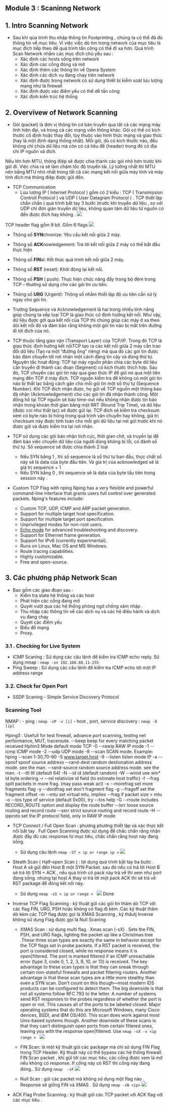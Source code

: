 


## Module 3 : Scaninng Network

## 1. Intro Scanning Network
- Sau khi qúa trình thu nhập thông tin Footprinting , chúng ta có thể đã đủ thông tin về mục tiêu. Vì việc việc dò tìm trong network của mục tiêu là mục đích tiếp theo để quá trình tấn công có thể đi xa hơn. Quá trình Scan Network nhằm các mục đích chủ yếu sau :
	- Xác định các hosts sống trên network
	- Xác định các cổng đóng và mở
	- Xác định thêm các thông tin về Opera System
	- Xác định các dịch vụ đang chạy trên network
	- Xác định được trong network có sử dụng thiết bị kiểm soát lưu lượng mạng như là firewall
	- Xác định được xác điểm yếu có thể dễ tấn công
	- Xác định kiến trúc hệ thống 

## 2. Overvivew of Network Scanning 

- Gói (packet) là đơn vị thông tin cơ bản truyền qua tất cả các mạng máy tính hiện đại, và trong cả các mạng viễn thông khác. Gói có thể có kích thước cố định hoặc thay đổi, tùy thuộc vào hình thức mạng và giao thức (hay là một định dạng thống nhất). Mỗi gói, dù có kích thước nào, đều không chỉ chứa dữ liệu mà còn có cả tiêu đề (header) trong đó có địa chỉ IP nguồn và đích.

Nếu lớn hơn MTU, thông điệp sẽ được chia thành các gói nhỏ hơn trước khi gửi đi. Việc chia ra sẽ làm chậm tốc độ truyền tải. Lý tưởng nhất thì MTU nên bằng MTU nhỏ nhất trong tất cả các mạng kết nối giữa máy tính và máy tính đích mà thông điệp được gửi đến.

- TCP Communication
	- Lưu lượng IP ( Internet Protocol ) gồm có 2 kiểu : TCP ( Transmission Controll Protocol ) và UDP ( User Datagram Protocol ) . TCP thiết lập chắn chắn ( quá trình bắt tay 3 bước )trước khi truyền dữ liệu , so với UDP chỉ đơn giản truyền dữ liệu, không quan tâm dữ liệu từ nguồn có đến được đích hay không . 
![](https://s3-ap-southeast-1.amazonaws.com/kipalog.com/Screenshot%20from%202015-10-05%2011%3A26%3A49.png_hg7lxko7qw)

TCP header flag gồm 9 bit. Gồm 6 flags
	![](https://slideplayer.com/slide/9035057/27/images/20/TCP+Header+Flags+Six+TCP+flags%3A.jpg)

-   Thông số **SYN**chronize: Yêu cầu kết nối giữa 2 máy.
-   Thông số **ACK**nowledgement: Trả lời kết nối giữa 2 máy có thể bắt đầu thực hiện
-   Thông số **FIN**al: Kết thúc quá trình kết nối giữa 2 máy.
-   Thông số  **RST**  (reset): Khởi động lại kết nối.
-   Thông số  **PSH**  ( push): Thực hiện chức năng đẩy trong bộ đệm trong TCP – thường sử dụng cho các gói tin ưu tiên.
-   Thông số **URG**  (Urgent): Thông số nhằm thiết lập độ ưu tiên cần xử lý ngay cho gói tin.

- Trường Sequence và Acknowledgement là hai trong nhiều tính năng giúp chúng ta xếp loại TCP là giao thức có định hướng kết nối. Như vậy, dữ liệu được gởi qua kết nối của TCP thì chúng giúp các máy ở xa theo dõi kết nối đó và đảm bảo rằng không một gói tin nào bị mất trên đường đi tới đích của nó.

- TCP thuộc tầng giao vận (Transport Layer) của TCP/IP. Trong đó TCP là giao thức định hướng kết nốiTCP  tạo ra các kết nối giữa 2 máy cần trao đổi dữ liệu (Tạo ra một “đường ống” riêng) mà qua đó các gói tin được bảo đảm chuyển tới nơi nhận một cách đáng tin cậy và đúng thứ tự. Nguyên tắc hoạt động: TCP tại máy nguồn phân chia các byte dữ liệu cần truyền đi thành các đoạn (Segment) có kích thước thích hợp. Sau đó, TCP chuyển các gói tin này qua giao thức IP để gửi nó qua một liên mạng đến TCP ở máy đích. TCP nguồn kiểm tra để không có một gói tin nào bị thất lạc bằng cách gán cho mỗi gói tin một số thự tự (Sequence Number). Khi TCP đích nhận được, họ gửi về TCP nguồn một thông báo đã nhận (Acknowledgement) cho các gói tin đã nhận thành công. Một đồng hồ tại TCP nguồn sẽ báo time-out nếu không nhận được tin báo nhận trong khoản thời gian bằng một RRT (Round Trip Time), và dữ liệu (được coi như thất lạc) sẽ được gửi lại. TCP đích sẽ kiểm tra checksum xem có byte nào bị hỏng trong quá trình vận chuyển hay không, giá trị checksum này được tính toán cho mỗi gói dữ liệu tại nơi gửi trước khi nó được gửi và được kiểm tra tại nơi nhận.

- TCP sử dụng các gói báo nhận tích cực, thời gian chờ, và truyền lại để đảm bảo việc chuyển dữ liệu của người dùng không bị lỗi, có đánh số thứ tự. Số sequence sẽ được chia thành 2 loại
	- Nếu SYN bằng 1 , thì số sequence là số thứ tự ban đầu, thực chất số này sẽ là data của byte đầu tiên. Và gía trị của acknowledged sẽ là giá trị sequence + 1
	- Nếu SYN bằng 0 , thì sequence sẽ là data của byte tầu tiên trong session này .



- Custom TCP Flag with nping
	Nping has a very flexible and powerful command-line interface that grants users full control over generated packets. Nping's features include:
	-   Custom TCP, UDP, ICMP and ARP packet generation.
	-   Support for multiple target host specification.
	-   Support for multiple target port specification.
	-   Unprivileged modes for non-root users.
	-   [Echo mode](http://nmap.org/book/nping-man-echo-mode.html)  for advanced troubleshooting and discovery.
	-   Support for Ethernet frame generation.
	-   Support for IPv6 (currently experimental).
	-   Runs on Linux, Mac OS and MS Windows.
	-   Route tracing capabilities.
	-   Highly customizable.
	-   Free and open-source.


## 3. Các phương pháp Network Scan

- Bao gồm các giao đoạn  sau :
	- Kiểm tra state hệ thống và các host
	- Phát hiện các cổng đang mở
	- Quyét vượt qua các hệ thống phòng ngờ chống xâm nhập .
	- Thu nhập các thông tin về các dịch vụ và  các hệ điều hành và dịch vụ đang chạy 
	- Quyét các điểm yếu
	- Biểu đồ mạng
	- Proxy.

### 3.1 . Checking for Live System

- ICMP Scaning : Sử dụng các câu lệnh để kiểm tra ICMP echo reply. Sử dụng nmap : `nmap -sn 192.168.88.11-255`
- Ping Sweep : Sử dụng các câu lệnh để kiểm tra ICMP echo tới một IP address range 

### 3.2. Check for Open Port 

- SSDP Scaning - Simple Service Discovery Protocol 
### Scanning Tool
 
NMAP :
	- ping : `nmap -sP -v [i]`
	- host , port, service discovery : `nmap -O [ip]`

Hping3 : Usefull for test firewall, advance port scanning, testing net performance,  MUT,  traceroute. 
      --beep      beep for every matching packet received
Hphin3  Mode
  default mode     TCP
  -0  --rawip      RAW IP mode
  -1  --icmp       ICMP mode
  -2  --udp        UDP mode
  -8  --scan       SCAN mode.
                   Example: hping --scan 1-30,70-90 -S www.target.host
  -9  --listen     listen mode
IP
  -a  --spoof      spoof source address
  --rand-dest      random destionation address mode. see the man.
  --rand-source    random source address mode. see the man.
  -t  --ttl        ttl (default 64)
  -N  --id         id (default random)
  -W  --winid      use win* id byte ordering
  -r  --rel        relativize id field          (to estimate host traffic)
  -f  --frag       split packets in more frag.  (may pass weak acl)
  -x  --morefrag   set more fragments flag
  -y  --dontfrag   set don't fragment flag
  -g  --fragoff    set the fragment offset
  -m  --mtu        set virtual mtu, implies --frag if packet size > mtu
  -o  --tos        type of service (default 0x00), try --tos help
  -G  --rroute     includes RECORD_ROUTE option and display the route buffer
  --lsrr           loose source routing and record route
  --ssrr           strict source routing and record route
  -H  --ipproto    set the IP protocol field, only in RAW IP mode


- TCP Connect / Full Open Scan : phương phướng thiết lập và xác thực kết nối bắt tay . Full Open Scanning được sử dụng để chắc chắn rằng nhận được đầy đủ các response từ mục tiêu, chắc chắn rằng host này đang sống. 
	-	Sử dụng câu lệnh ` nmap -ST < ip or range ip > `
![](https://i.imgur.com/sD8oAWa.png)

- Steath Scan ( Half-open Scan ) : lợi dung quá trình bắt tay ba bước . Host A sẽ gửi đến Host B một SYN Packet. sau đó nếu có trả lời Host B sẽ trả lời  SYN + ACK , nếu quá trình có pack này trả về thì xem như port đang sống. nhưng tại host A thay vì trả lời một pack ACK thì sẽ trả về RST package để đóng kết nối này. 
	- Sử dụng `nmap -sS < ip or range > `
![](https://i.imgur.com/QM19Zmd.png)
Done


- Inverse TCP Flag Scanning : kỹ thuật gửi các gói tin thăm dò TCP với các flag FIN, URG, PSH hoặc không có flag đi kèm .Các kỹ thuật thăm dò kèm các TCP flag được gọi là XMAS Scanning , kỹ thâutj Inverse không sử dụng Flag được gọi là Null Scaning 
	- XMAS Scan : sử dụng multi flag . Xmas scan (-sX) . Sets the FIN, PSH, and URG flags, lighting the packet up like a Christmas tree .These three scan types are exactly the same in behavior except for the TCP flags set in probe packets. If a RST packet is received, the port is considered closed, while no response means it is open|filtered. The port is marked filtered if an ICMP unreachable error (type 3, code 0, 1, 2, 3, 9, 10, or 13) is received. The key advantage to these scan types is that they can sneak through certain non-stateful firewalls and packet filtering routers. Another advantage is that these scan types are a little more stealthy than even a SYN scan. Don't count on this though—most modern IDS products can be configured to detect them. The big downside is that not all systems follow RFC 793 to the letter. A number of systems  send RST responses to the probes regardless of whether the port is open or not. This causes all of the ports to be labeled closed.  Major operating systems that do this are Microsoft Windows, many Cisco devices, BSDI, and IBM OS/400. This scan does work against most  Unix-based systems though. Another downside of these scans is that they can't distinguish open ports from certain filtered ones, leaving you with the response open|filtered. Use `nmap -sX -v <ip  range > `
	![](https://i.imgur.com/ZGIOfZc.png)
	
	 - FIN Scan: là một kỹ thuật gửi các package mà chỉ sử dụng FIN Flag trong TCP Header. Kỹ thuật này có thể bypass các hệ thống firewall. FIN Scan packet , khi gửi tới các mục tiêu, các cổng được xem là mở nếu không có response. If cổng này có RST thì cổng này đang đóng.. Sử dụng `nmap  -sF`
	 ![](https://i.imgur.com/88Wr3ep.png)
	 - Null Scan : gửi các packet mà không sử dụng một flag nào . Response sẽ giống FIN và XMAS . Sử dụng `nmap -sN <ip>`	![](https://i.imgur.com/2lZsTkO.png)


- ACK Flag Probe Scanning : kỹ thuật gửi các TCP packet với ACK flag với các mục tiêu . 
